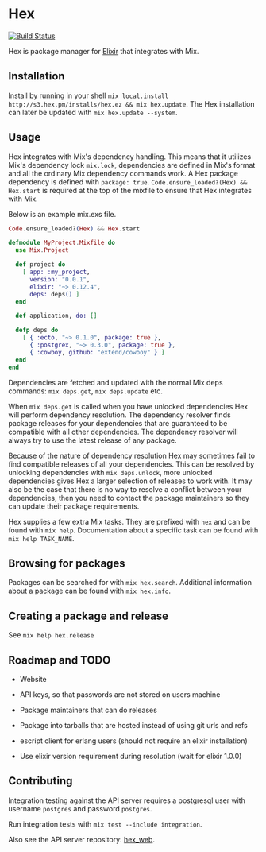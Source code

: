 # Hex

[![Build Status](https://travis-ci.org/ericmj/hex.png?branch=master "Build Status")](http://travis-ci.org/ericmj/hex)

Hex is package manager for [Elixir](https://github.com/elixir-lang/elixir) that integrates with Mix.

## Installation

Install by running in your shell `mix local.install http://s3.hex.pm/installs/hex.ez && mix hex.update`. The Hex installation can later be updated with `mix hex.update --system`.

## Usage

Hex integrates with Mix's dependency handling. This means that it utilizes Mix's dependency lock `mix.lock`, dependencies are defined in Mix's format and all the ordinary Mix dependency commands work. A Hex package dependency is defined with `package: true`. `Code.ensure_loaded?(Hex) && Hex.start` is required at the top of the mixfile to ensure that Hex integrates with Mix.

Below is an example mix.exs file.

```elixir
Code.ensure_loaded?(Hex) && Hex.start

defmodule MyProject.Mixfile do
  use Mix.Project

  def project do
    [ app: :my_project,
      version: "0.0.1",
      elixir: "~> 0.12.4",
      deps: deps() ]
  end

  def application, do: []

  defp deps do
    [ { :ecto, "~> 0.1.0", package: true },
      { :postgrex, "~> 0.3.0", package: true },
      { :cowboy, github: "extend/cowboy" } ]
  end
end
```

Dependencies are fetched and updated with the normal Mix deps commands: `mix deps.get`, `mix deps.update` etc.

When `mix deps.get` is called when you have unlocked dependencies Hex will perform dependency resolution. The dependency resolver finds package releases for your dependencies that are guaranteed to be compatible with all other dependencies. The dependency resolver will always try to use the latest release of any package.

Because of the nature of dependency resolution Hex may sometimes fail to find compatible releases of all your dependencies. This can be resolved by unlocking dependencies with `mix deps.unlock`, more unlocked dependencies gives Hex a larger selection of releases to work with. It may also be the case that there is no way to resolve a conflict between your dependencies, then you need to contact the package maintainers so they can update their package requirements.

Hex supplies a few extra Mix tasks. They are prefixed with `hex` and can be found with `mix help`. Documentation about a specific task can be found with `mix help TASK_NAME`.

## Browsing for packages

Packages can be searched for with `mix hex.search`. Additional information about a package can be found with `mix hex.info`.

## Creating a package and release

See `mix help hex.release`

## Roadmap and TODO

* Website

* API keys, so that passwords are not stored on users machine

* Package maintainers that can do releases

* Package into tarballs that are hosted instead of using git urls and refs

* escript client for erlang users (should not require an elixir installation)

* Use elixir version requirement during resolution (wait for elixir 1.0.0)

## Contributing

Integration testing against the API server requires a postgresql user with username `postgres` and password `postgres`.

Run integration tests with `mix test --include integration`.

Also see the API server repository: [hex_web](https://github.com/ericmj/hex_web).
